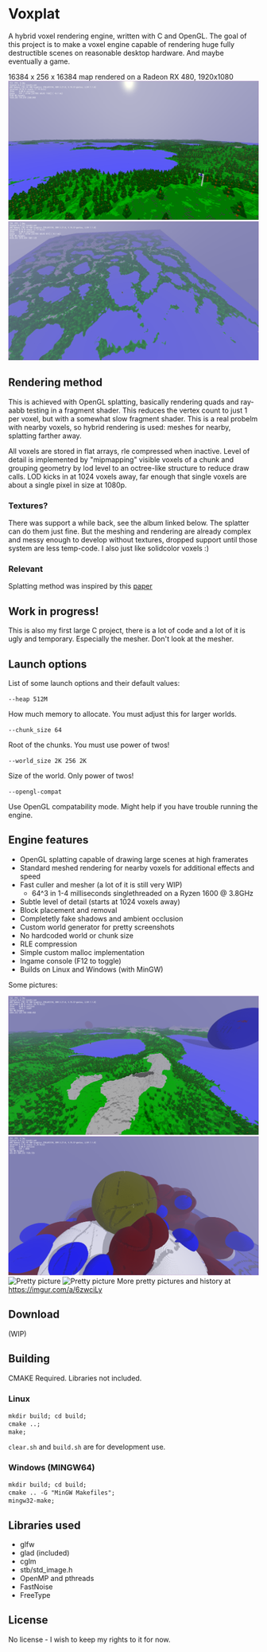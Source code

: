 # Voxplat

A hybrid voxel rendering engine, written with C and OpenGL. The goal of this
project is to make a voxel engine capable of rendering huge fully destructible 
scenes on reasonable desktop hardware. And maybe eventually a game.

16384 x 256 x 16384 map rendered on a Radeon RX 480, 1920x1080
![Pretty picture](img/5.png?raw=true)
![Pretty picture](img/4.png?raw=true)

## Rendering method
This is achieved with OpenGL splatting, basically rendering quads and ray-aabb
testing in a fragment shader. This reduces the vertex count to just 1 per voxel, 
but with a somewhat slow fragment shader. This is a real probelm with nearby
voxels, so hybrid rendering is used: meshes for nearby, splatting farther away.

All voxels are stored in flat arrays, rle compressed when inactive. 
Level of detail is implemented by "mipmapping" visible voxels of a 
chunk and grouping geometry by lod level to an octree-like structure to reduce 
draw calls. LOD kicks in at 1024 voxels away, far enough that single voxels are about a 
single pixel in size at 1080p.

### Textures?
There was support a while back, see the album linked below. The splatter 
can do them just fine. But the meshing and rendering are already complex and 
messy enough to develop without textures, dropped support until those system
are less temp-code. I also just like solidcolor voxels :)

### Relevant
Splatting method was inspired by this [paper](http://www.jcgt.org/published/0007/03/04/)

## Work in progress!
This is also my first large C project, there is a lot of code and a lot of it 
is ugly and temporary. Especially the mesher. Don't look at the mesher.

## Launch options
List of some launch options and their default values:

``--heap 512M``

How much memory to allocate. 
You must adjust this for larger worlds.

``--chunk_size 64``

Root of the chunks. You must use power of twos!

``--world_size 2K 256 2K``

Size of the world. Only power of twos!

``--opengl-compat``

Use OpenGL compatability mode. Might help if you have trouble running the engine.


## Engine features
- OpenGL splatting capable of drawing large scenes at high framerates
- Standard meshed rendering for nearby voxels for additional effects and speed
- Fast culler and mesher (a lot of it is still very WIP)
	- 64^3 in 1-4 milliseconds singlethreaded on a Ryzen 1600 @ 3.8GHz
- Subtle level of detail (starts at 1024 voxels away)
- Block placement and removal
- Completetly fake shadows and ambient occlusion
- Custom world generator for pretty screenshots
- No hardcoded world or chunk size
- RLE compression
- Simple custom malloc implementation
- Ingame console (F12 to toggle)
- Builds on Linux and Windows (with MinGW)

Some pictures:

![Pretty picture](img/1.png?raw=true)
![Pretty picture](img/3.png?raw=true)
![Pretty picture](https://i.imgur.com/ytUnnra.jpg)
![Pretty picture](https://i.imgur.com/Gw4Vdu5.jpg)
More pretty pictures and history at https://imgur.com/a/6zwciLy

## Download
(WIP)

## Building
CMAKE Required.
Libraries not included.

### Linux
```
mkdir build; cd build;
cmake ..;
make;
```

``clear.sh`` and ``build.sh`` are for development use.

### Windows (MINGW64)
```
mkdir build; cd build;
cmake .. -G "MinGW Makefiles";
mingw32-make;
```

## Libraries used
- glfw
- glad (included)
- cglm
- stb/std_image.h
- OpenMP and pthreads
- FastNoise
- FreeType

## License
No license - I wish to keep my rights to it for now.
